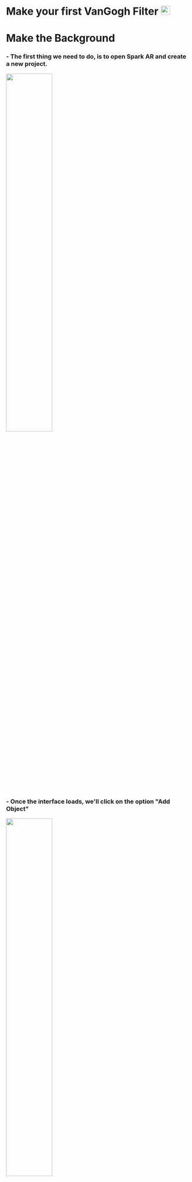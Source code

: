 # Make your first VanGogh Filter <img src="https://www.enlinealasalle.com/pluginfile.php/8983/course/overviewfiles/vincent-van-gogh-png-2.png" height="25">

# Make the Background

### - The first thing we need to do, is to open Spark AR and create a new project.

<img src="https://github.com/L3ts-H4ck/CommunityChallenge-Spark/blob/master/tutorials/03-source/01.png?raw=true" width="50%">

### - Once the interface loads, we'll click on the option "Add Object"

<img src="https://github.com/L3ts-H4ck/CommunityChallenge-Spark/blob/master/tutorials/03-source/03.png?raw=true" width="50%">

### - We need to search for the "canvas" option and click it. A canvas is a layer where we can add other elements, this elements can be either dynamic or static.

<img src="https://github.com/L3ts-H4ck/CommunityChallenge-Spark/blob/master/tutorials/03-source/04.png?raw=true" width="50%">

### - Once we add this to our canvas, we select again the optin "Add object" and we add a rectangle

<img src="https://github.com/L3ts-H4ck/CommunityChallenge-Spark/blob/master/tutorials/03-source/05.png?raw=true" width="50%">



<img src="https://github.com/L3ts-H4ck/CommunityChallenge-Spark/blob/master/tutorials/03-source/06.png?raw=true" width="50%">
<img src="https://github.com/L3ts-H4ck/CommunityChallenge-Spark/blob/master/tutorials/03-source/07.png?raw=true" width="50%">

<img src="https://github.com/L3ts-H4ck/CommunityChallenge-Spark/blob/master/tutorials/03-source/08.png?raw=true" width="50%">

<img src="https://github.com/L3ts-H4ck/CommunityChallenge-Spark/blob/master/tutorials/03-source/09.png?raw=true" width="50%">
<img src="https://github.com/L3ts-H4ck/CommunityChallenge-Spark/blob/master/tutorials/03-source/10.png?raw=true" width="50%">

<img src="https://github.com/L3ts-H4ck/CommunityChallenge-Spark/blob/master/tutorials/03-source/11.png?raw=true" width="50%">
<img src="https://github.com/L3ts-H4ck/CommunityChallenge-Spark/blob/master/tutorials/03-source/12.png?raw=true" width="50%">
<img src="https://github.com/L3ts-H4ck/CommunityChallenge-Spark/blob/master/tutorials/03-source/13.png?raw=true" width="50%">
<img src="https://github.com/L3ts-H4ck/CommunityChallenge-Spark/blob/master/tutorials/03-source/14.png?raw=true" width="50%">

<img src="https://github.com/L3ts-H4ck/CommunityChallenge-Spark/blob/master/tutorials/03-source/15.png?raw=true" width="50%">
<img src="https://github.com/L3ts-H4ck/CommunityChallenge-Spark/blob/master/tutorials/03-source/16.png?raw=true" width="50%">


# Add Camera Textures and Segmentation

# Preview our Vangogh BG

# Make the Crown

<img src="https://github.com/L3ts-H4ck/CommunityChallenge-Spark/blob/master/tutorials/03-source/17.png?raw=true" width="50%">
<img src="https://github.com/L3ts-H4ck/CommunityChallenge-Spark/blob/master/tutorials/03-source/18.png?raw=true" width="50%">
<img src="https://github.com/L3ts-H4ck/CommunityChallenge-Spark/blob/master/tutorials/03-source/19.png?raw=true" width="50%">
<img src="https://github.com/L3ts-H4ck/CommunityChallenge-Spark/blob/master/tutorials/03-source/20.png?raw=true" width="50%">
<img src="https://github.com/L3ts-H4ck/CommunityChallenge-Spark/blob/master/tutorials/03-source/21.png?raw=true" width="50%">
<img src="https://github.com/L3ts-H4ck/CommunityChallenge-Spark/blob/master/tutorials/03-source/22.png?raw=true" width="50%">
<img src="https://github.com/L3ts-H4ck/CommunityChallenge-Spark/blob/master/tutorials/03-source/23.png?raw=true" width="50%">
<img src="https://github.com/L3ts-H4ck/CommunityChallenge-Spark/blob/master/tutorials/03-source/24.png?raw=true" width="50%">
<img src="https://github.com/L3ts-H4ck/CommunityChallenge-Spark/blob/master/tutorials/03-source/25.png?raw=true" width="50%">
<img src="https://github.com/L3ts-H4ck/CommunityChallenge-Spark/blob/master/tutorials/03-source/26.png?raw=true" width="50%">
<img src="https://github.com/L3ts-H4ck/CommunityChallenge-Spark/blob/master/tutorials/03-source/27.png?raw=true" width="50%">
<img src="https://github.com/L3ts-H4ck/CommunityChallenge-Spark/blob/master/tutorials/03-source/28.png?raw=true" width="50%">

<img src="https://github.com/L3ts-H4ck/CommunityChallenge-Spark/blob/master/tutorials/03-source/29.png?raw=true" width="50%">
<img src="https://github.com/L3ts-H4ck/CommunityChallenge-Spark/blob/master/tutorials/03-source/30.png?raw=true" width="50%">
<img src="https://github.com/L3ts-H4ck/CommunityChallenge-Spark/blob/master/tutorials/03-source/31.png?raw=true" width="50%">

<img src="https://github.com/L3ts-H4ck/CommunityChallenge-Spark/blob/master/tutorials/03-source/32.png?raw=true" width="50%">
<img src="https://github.com/L3ts-H4ck/CommunityChallenge-Spark/blob/master/tutorials/03-source/33.png?raw=true" width="50%">
<img src="https://github.com/L3ts-H4ck/CommunityChallenge-Spark/blob/master/tutorials/03-source/34.png?raw=true" width="50%">

<img src="https://github.com/L3ts-H4ck/CommunityChallenge-Spark/blob/master/tutorials/03-source/35.png?raw=true" width="50%">
<img src="https://github.com/L3ts-H4ck/CommunityChallenge-Spark/blob/master/tutorials/03-source/36.png?raw=true" width="50%">
<img src="https://github.com/L3ts-H4ck/CommunityChallenge-Spark/blob/master/tutorials/03-source/37.png?raw=true" width="50%">

# Make details

<img src="https://github.com/L3ts-H4ck/CommunityChallenge-Spark/blob/master/tutorials/03-source/38.png?raw=true" width="50%">
<img src="https://github.com/L3ts-H4ck/CommunityChallenge-Spark/blob/master/tutorials/03-source/39.png?raw=true" width="50%">
<img src="https://github.com/L3ts-H4ck/CommunityChallenge-Spark/blob/master/tutorials/03-source/40.png?raw=true" width="50%">
<img src="https://github.com/L3ts-H4ck/CommunityChallenge-Spark/blob/master/tutorials/03-source/41.png?raw=true" width="50%">


# The Result

<img src="https://github.com/L3ts-H4ck/CommunityChallenge-Spark/blob/master/tutorials/03-source/42.png?raw=true" width="50%">
